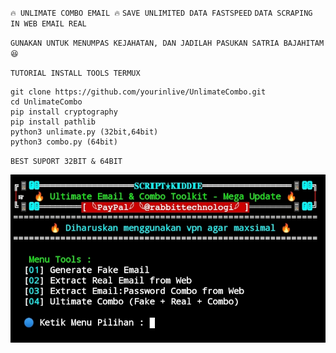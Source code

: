 `🔥 UNLIMATE COMBO EMAIL 🔥`
`SAVE UNLIMITED DATA FASTSPEED`
`DATA SCRAPING IN WEB EMAIL REAL`

`GUNAKAN UNTUK MENUMPAS KEJAHATAN,
DAN JADILAH PASUKAN SATRIA BAJAHITAM😆`

`TUTORIAL INSTALL TOOLS TERMUX`
```
git clone https://github.com/yourinlive/UnlimateCombo.git
cd UnlimateCombo
pip install cryptography
pip install pathlib
python3 unlimate.py (32bit,64bit)
python3 combo.py (64bit)
```



`BEST SUPORT 32BIT & 64BIT`

![Screenshot_20250706-233322.jpg](https://raw.githubusercontent.com/yourinlive/UnlimateCombo/refs/heads/main/Screenshot_20250706-233322.jpg)

